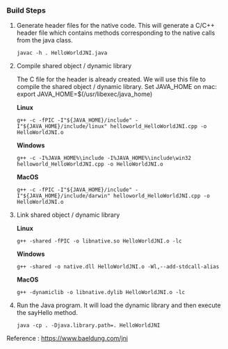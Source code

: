 ### Build Steps

1. Generate header files for the native code. This will generate a C/C++ header file which contains methods corresponding to the native calls from the java class.

    ```
    javac -h . HelloWorldJNI.java
    ```

3. Compile shared object / dynamic library

    The C file for the header is already created. We will use this file to compile the shared object / dynamic library.
    Set JAVA_HOME on mac: export JAVA_HOME=$(/usr/libexec/java_home)

    **Linux**

    ```
    g++ -c -fPIC -I"${JAVA_HOME}/include" -I"${JAVA_HOME}/include/linux" helloworld_HelloWorldJNI.cpp -o HelloWorldJNI.o
    ```

    **Windows**

    ```
    g++ -c -I%JAVA_HOME%\include -I%JAVA_HOME%\include\win32 helloworld_HelloWorldJNI.cpp -o HelloWorldJNI.o
    ```

    **MacOS**

    ```
    g++ -c -fPIC -I"${JAVA_HOME}/include" -I"${JAVA_HOME}/include/darwin" helloworld_HelloWorldJNI.cpp -o HelloWorldJNI.o
    ```

5.  Link shared object / dynamic library

    **Linux**

    ```
    g++ -shared -fPIC -o libnative.so HelloWorldJNI.o -lc
    ```

    **Windows**

    ```
    g++ -shared -o native.dll HelloWorldJNI.o -Wl,--add-stdcall-alias
    ```

    **MacOS**

    ```
    g++ -dynamiclib -o libnative.dylib HelloWorldJNI.o -lc
    ```

6. Run the Java program. It will load the dynamic library and then execute the sayHello method.

    ```
    java -cp . -Djava.library.path=. HelloWorldJNI
    ```

Reference : https://www.baeldung.com/jni
